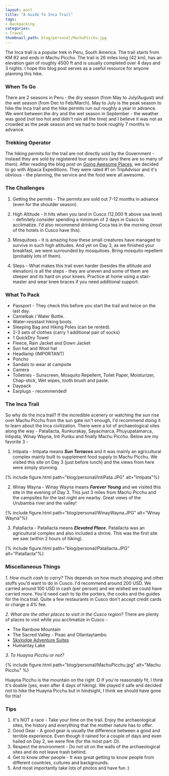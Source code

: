 ```yaml
---
layout: post
title: "A Guide To Inca Trail"
tags:
- Backpacking
categories:
- Travel
thumbnail_path: blog/personal/MachuPicchu.jpg
---
```


The Inca trail is a popular trek in Peru, South America. The trail starts from KM 82 and ends in Machu Picchu. The trail is 26 miles long (42 km), has an elevation gain of roughly 4500 ft and is usually completed over 4 days and 3 nights. I hope this blog post serves as a useful resource for anyone planning this hike.

### When To Go

There are 2 seasons in Peru - the dry season (from May to July/August) and the wet season (from Dec to Feb/March). May to July is the peak season to hike the Inca trail and the hike permits run out roughly a year in advance. We went between the dry and the wet season in September - the weather was good (not too hot and didn't rain all the time) and I believe it was not as crowded as the peak season and we had to book roughly 7 months in advance.

### Trekking Operator

The hiking permits for the trail are not directly sold by the Government - instead they are sold by registered tour operators (and there are so many of them). After reading the blog post on [Going Awesome Places](https://goingawesomeplaces.com/ultimate-machu-picchu-inca-trail-planning-guide/), we decided to go with Alpaca Expeditions. They were rated #1 on TripAdvisor and it's obvious - the planning, the service and the food were all awesome.

### The Challenges

1. Getting the permits - The permits are sold out 7-12 months in advance (even for the shoulder season).

2. High Altitude - It hits when you land in Cusco (12,000 ft above sea level) - definitely consider spending a minimum of 2 days in Cusco to acclimatize. I'd also recommend drinking Coca tea in the morning (most of the hotels in Cusco have this).

3. Mosquitoes - It is amazing how these small creatures have managed to survive in such high altitudes. And yet on Day 3, as we finished your breakfast, we were surrounded by mosquitoes. Bring mosquito repellent (probably lots of them).

4. Steps - What makes this trail even harder (besides the altitude and elevation) is all the steps - they are uneven and some of them are steeper and its hard on your knees. Practice at home using a stair-master and wear knee braces if you need additional support.

### What To Pack

* Passport - They check this before you start the trail and twice on the last day.
* Camelbak / Water Bottle.
* Water-resistant hiking boots.
* Sleeping Bag and Hiking Poles (can be rented).
* 2-3 sets of clothes (carry 1 additional pair of socks)
* 1 QuickDry Towel
* Fleece, Rain Jacket and Down Jacket
* Sun hat and Wool hat
* Headlamp (IMPORTANT)
* Poncho
* Sandals to wear at campsite
* Camera
* Toiletries - Sunscreen, Mosquito Repellent, Toilet Paper, Moisturizer, Chap-stick, Wet wipes, tooth brush and paste. 
* Daypack
* Earplugs - recommended!

### The Inca Trail

So why do the Inca trail? If the incredible scenery or watching the sun rise over Machu Picchu from the sun gate isn't enough, I'd recommend doing it to learn about the Inca civilization. There were a lot of archaeological sites along the way - Patallacta, Runkurakay, Sayacmarca, Phuyupatamarca, Intipata, Winay Wayna, Inti Punku and finally Machu Picchu. Below are my favorite 3 - 

1. Intipata - Intipata means ***Sun Terraces*** and it was mainly an agricultural complex mainly built to supplement food supply to Machu Picchu. We visited this site on Day 3 (just before lunch) and the views from here were simply stunning.

{% include figure.html path="blog/personal/IntiPata.JPG" alt="Intipata"%}

2. Winay Wayna - Winay Wayna means ***Forever Young*** and we visited this site in the evening of Day 3. This just 3 miles from Machu Picchu and the campsites for the last night are nearby. Great views of the Urubamba river and the valley!

{% include figure.html path="blog/personal/WinayWayna.JPG" alt="Winay Wayna"%}

3. Patallacta - Patallacta means ***Elevated Place***. Patallacta was an agricultural complex and also included a shrine. This was the first site we saw (within 2 hours of hiking).

{% include figure.html path="blog/personal/Patallacta.JPG" alt="Patallacta"%}

### Miscellaneous Things

*1. How much cash to carry?*
This depends on how much shopping and other stuffs you'd want to do in Cusco. I'd recommend around 200 USD. We carried around 100 USD in cash (per person) and we wished we could have carried more. You'd need cash to tip the porters, the cooks and the guides for the Inca trail. Quite a few restaurants in Cusco don't accept credit cards or charge a 4% fee.

*2. What are the other places to visit in the Cusco region?*
There are plenty of places to visit while you acclimatize in Cusco - 
- The Rainbow Mountain
- The Sacred Valley - Pisac and Ollantaytambo.
- [Skylodge Adventure Suites](https://naturavive.com/web/skylodge-adventure-suites/)
- Humantay Lake

*3. To Huayna Picchu or not?*

{% include figure.html path="blog/personal/MachuPicchu.jpg" alt="Machu Picchu" %}

Huayna Picchu is the mountain on the right :D If you're reasonably fit, I think it's doable (yes, even after 4 days of hiking). We played it safe and decided not to hike the Huayna Picchu but in hindsight, I think we should have gone for this!

### Tips

1. It's NOT a race - Take your time on the trail. Enjoy the archaeological sites, the history and everything that the mother nature has to offer.
2. Good Gear - A good gear is usually the difference between a good and terrible experience. Even though it rained for a couple of days and even hailed on Day 2, we were fine (for the most part :D).
3. Respect the environment - Do not sit on the walls of the archaeological sites and do not leave trash behind.
4. Get to know other people - It was great getting to know people from different countries, cultures and backgrounds.
5. And most importantly take lots of photos and have fun :)